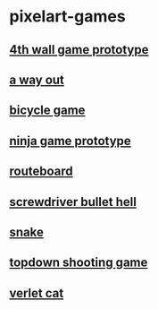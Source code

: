 # pixelart-games
## [4th wall game prototype](https://github.com/emretahtali/pixelart-games/tree/main/4th-wall-game)

## [a way out](https://github.com/emretahtali/pixelart-games/tree/main/a%20way%20out)

## [bicycle game](https://github.com/emretahtali/pixelart-games/tree/main/bicycle%20game)

## [ninja game prototype](https://github.com/emretahtali/pixelart-games/tree/main/ninja%20game%20prototype)

## [routeboard](https://github.com/emretahtali/pixelart-games/tree/main/routeboard)

## [screwdriver bullet hell](https://github.com/emretahtali/pixelart-games/tree/main/screwdriver%20bullet%20hell)

## [snake](https://github.com/emretahtali/pixelart-games/tree/main/snake)

## [topdown shooting game](https://github.com/emretahtali/pixelart-games/tree/main/topdown%20shooting%20prototype)

## [verlet cat](https://github.com/emretahtali/pixelart-games/tree/main/verlet%20cat)

